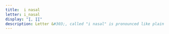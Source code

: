 ```yaml
---
title:  i nasal
letter: i_nasal
display: "Į, ĮĮ"
description: Letter &#303;, called "i nasal" is pronounced like plain  &quot;oral&quot; <b>i</b> except that air moves out the nose as well as the mouth. Tanacross <b>&#303;</b> and <b>&#303;&#303;</b> have the same sound, but long <b>&#303&#303</b> is pronounced for a longer time than <b>&#303</b>.
---
```


